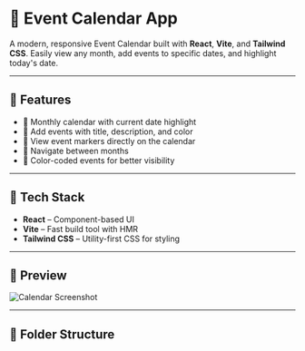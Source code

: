 # 📅 Event Calendar App

A modern, responsive Event Calendar built with **React**, **Vite**, and **Tailwind CSS**. Easily view any month, add events to specific dates, and highlight today's date.

---

## 🌟 Features

- 📆 Monthly calendar with current date highlight
- 📝 Add events with title, description, and color
- 📌 View event markers directly on the calendar
- 🔄 Navigate between months
- 🎨 Color-coded events for better visibility

---

## 🚀 Tech Stack

- **React** – Component-based UI
- **Vite** – Fast build tool with HMR
- **Tailwind CSS** – Utility-first CSS for styling

---

## 📸 Preview

![Calendar Screenshot](./screenshot.png) <!-- Add screenshot if available -->

---

## 📂 Folder Structure

